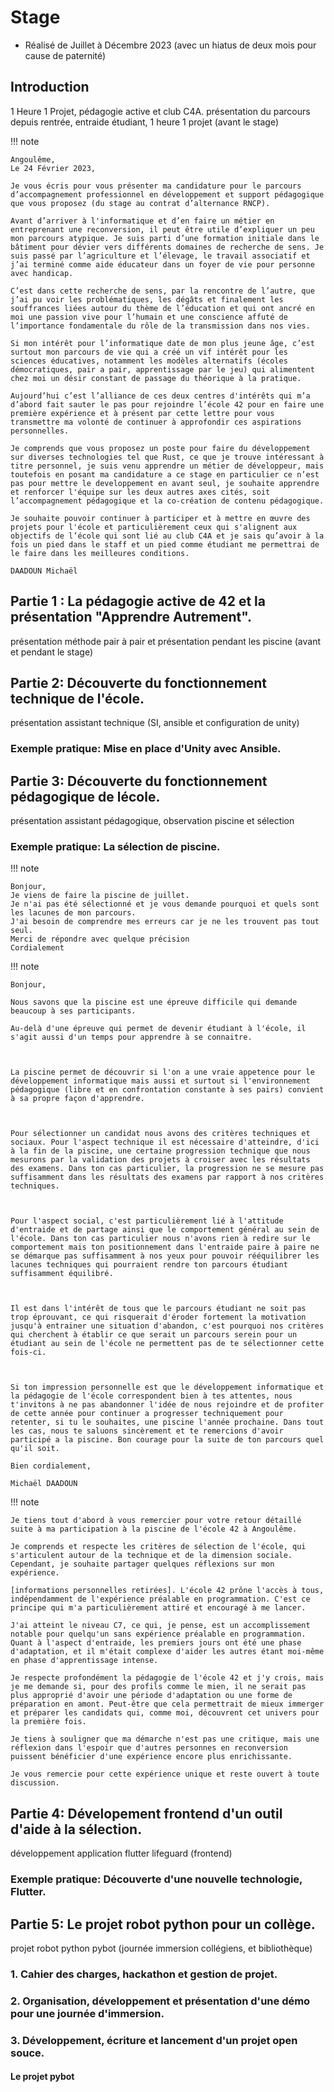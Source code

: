 # Stage

* Réalisé de Juillet à Décembre 2023 (avec un hiatus de deux mois pour cause de paternité)

## Introduction

1 Heure 1 Projet, pédagogie active et club C4A.
présentation du parcours depuis rentrée, entraide étudiant, 1 heure 1 projet (avant le stage)

!!! note

    Angoulême,
    Le 24 Février 2023,

    Je vous écris pour vous présenter ma candidature pour le parcours d’accompagnement professionnel en développement et support pédagogique que vous proposez (du stage au contrat d’alternance RNCP).

    Avant d’arriver à l'informatique et d’en faire un métier en entreprenant une reconversion, il peut être utile d’expliquer un peu mon parcours atypique. Je suis parti d’une formation initiale dans le bâtiment pour dévier vers différents domaines de recherche de sens. Je suis passé par l’agriculture et l’élevage, le travail associatif et j’ai terminé comme aide éducateur dans un foyer de vie pour personne avec handicap. 

    C’est dans cette recherche de sens, par la rencontre de l’autre, que j’ai pu voir les problématiques, les dégâts et finalement les souffrances liées autour du thème de l’éducation et qui ont ancré en moi une passion vive pour l’humain et une conscience affuté de l’importance fondamentale du rôle de la transmission dans nos vies.

    Si mon intérêt pour l’informatique date de mon plus jeune âge, c’est surtout mon parcours de vie qui a créé un vif intérêt pour les sciences éducatives, notamment les modèles alternatifs (écoles démocratiques, pair a pair, apprentissage par le jeu) qui alimentent chez moi un désir constant de passage du théorique à la pratique.

    Aujourd’hui c’est l’alliance de ces deux centres d'intérêts qui m’a d’abord fait sauter le pas pour rejoindre l’école 42 pour en faire une première expérience et à présent par cette lettre pour vous transmettre ma volonté de continuer à approfondir ces aspirations personnelles.

    Je comprends que vous proposez un poste pour faire du développement sur diverses technologies tel que Rust, ce que je trouve intéressant à titre personnel, je suis venu apprendre un métier de développeur, mais toutefois en posant ma candidature a ce stage en particulier ce n’est pas pour mettre le developpement en avant seul, je souhaite apprendre et renforcer l'équipe sur les deux autres axes cités, soit l’accompagnement pédagogique et la co-création de contenu pédagogique. 

    Je souhaite pouvoir continuer à participer et à mettre en œuvre des projets pour l'école et particulièrement ceux qui s'alignent aux objectifs de l’école qui sont lié au club C4A et je sais qu’avoir à la fois un pied dans le staff et un pied comme étudiant me permettrai de le faire dans les meilleures conditions.

    DAADOUN Michaël



## Partie 1 : La pédagogie active de 42 et la présentation "Apprendre Autrement".
présentation méthode pair à pair et présentation pendant les piscine (avant et pendant le stage)

## Partie 2: Découverte du fonctionnement technique de l'école. 
présentation assistant technique (SI, ansible et configuration de unity)

### Exemple pratique: Mise en place d'Unity avec Ansible.

## Partie 3: Découverte du fonctionnement pédagogique de lécole. 
présentation assistant pédagogique, observation piscine et sélection

### Exemple pratique: La sélection de piscine.


!!! note

    Bonjour,  
    Je viens de faire la piscine de juillet.  
    Je n'ai pas été sélectionné et je vous demande pourquoi et quels sont les lacunes de mon parcours.   
    J'ai besoin de comprendre mes erreurs car je ne les trouvent pas tout seul.  
    Merci de répondre avec quelque précision  
    Cordialement 

!!! note

    Bonjour,

    Nous savons que la piscine est une épreuve difficile qui demande beaucoup à ses participants.

    Au-delà d'une épreuve qui permet de devenir étudiant à l'école, il s'agit aussi d'un temps pour apprendre à se connaitre.

    

    La piscine permet de découvrir si l'on a une vraie appetence pour le développement informatique mais aussi et surtout si l'environnement pédagogique (libre et en confrontation constante à ses pairs) convient à sa propre façon d'apprendre.

    

    Pour sélectionner un candidat nous avons des critères techniques et sociaux. Pour l'aspect technique il est nécessaire d'atteindre, d'ici à la fin de la piscine, une certaine progression technique que nous mesurons par la validation des projets à croiser avec les résultats des examens. Dans ton cas particulier, la progression ne se mesure pas suffisamment dans les résultats des examens par rapport à nos critères techniques. 

    

    Pour l'aspect social, c'est particulièrement lié à l'attitude d'entraide et de partage ainsi que le comportement général au sein de l'école. Dans ton cas particulier nous n'avons rien à redire sur le comportement mais ton positionnement dans l'entraide paire à paire ne se démarque pas suffisamment à nos yeux pour pouvoir rééquilibrer les lacunes techniques qui pourraient rendre ton parcours étudiant suffisamment équilibré. 

    

    Il est dans l'intérêt de tous que le parcours étudiant ne soit pas trop éprouvant, ce qui risquerait d'éroder fortement la motivation jusqu'à entrainer une situation d'abandon, c'est pourquoi nos critères qui cherchent à établir ce que serait un parcours serein pour un étudiant au sein de l'école ne permettent pas de te sélectionner cette fois-ci.

    

    Si ton impression personnelle est que le développement informatique et la pédagogie de l'école correspondent bien à tes attentes, nous t'invitons à ne pas abandonner l'idée de nous rejoindre et de profiter de cette année pour continuer a progresser techniquement pour retenter, si tu le souhaites, une piscine l'année prochaine. Dans tout les cas, nous te saluons sincèrement et te remercions d'avoir participé a la piscine. Bon courage pour la suite de ton parcours quel qu'il soit.

    Bien cordialement,

    Michaël DAADOUN

!!! note

    Je tiens tout d'abord à vous remercier pour votre retour détaillé suite à ma participation à la piscine de l'école 42 à Angoulême.

    Je comprends et respecte les critères de sélection de l'école, qui s'articulent autour de la technique et de la dimension sociale. Cependant, je souhaite partager quelques réflexions sur mon expérience.

    [informations personnelles retirées]. L'école 42 prône l'accès à tous, indépendamment de l'expérience préalable en programmation. C'est ce principe qui m'a particulièrement attiré et encouragé à me lancer.

    J'ai atteint le niveau C7, ce qui, je pense, est un accomplissement notable pour quelqu'un sans expérience préalable en programmation. Quant à l'aspect d'entraide, les premiers jours ont été une phase d'adaptation, et il m'était complexe d'aider les autres étant moi-même en phase d'apprentissage intense.

    Je respecte profondément la pédagogie de l'école 42 et j'y crois, mais je me demande si, pour des profils comme le mien, il ne serait pas plus approprié d'avoir une période d'adaptation ou une forme de préparation en amont. Peut-être que cela permettrait de mieux immerger et préparer les candidats qui, comme moi, découvrent cet univers pour la première fois.

    Je tiens à souligner que ma démarche n'est pas une critique, mais une réflexion dans l'espoir que d'autres personnes en reconversion puissent bénéficier d'une expérience encore plus enrichissante.

    Je vous remercie pour cette expérience unique et reste ouvert à toute discussion.


## Partie 4: Dévelopement frontend d'un outil d'aide à la sélection. 
développement application flutter lifeguard (frontend)

### Exemple pratique: Découverte d'une nouvelle technologie, Flutter.

## Partie 5: Le projet robot python pour un collège.

projet robot python pybot (journée immersion collégiens, et bibliothèque)

### 1. Cahier des charges, hackathon et gestion de projet.

### 2. Organisation, développement et présentation d'une démo pour une journée d'immersion.

### 3. Développement, écriture et lancement d'un projet open souce.

#### Le projet pybot